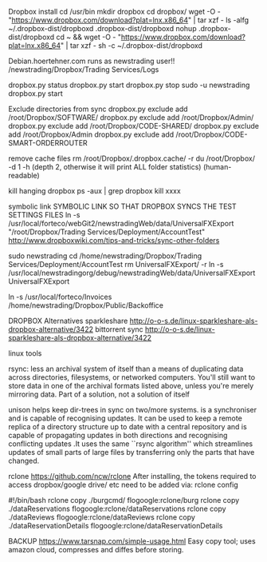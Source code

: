 Dropbox install
cd /usr/bin
mkdir dropbox
cd dropbox/
wget -O - "https://www.dropbox.com/download?plat=lnx.x86_64" | tar xzf -
ls -alfg
 ~/.dropbox-dist/dropboxd
 .dropbox-dist/dropboxd
  nohup .dropbox-dist/dropboxd
cd ~ && wget -O - "https://www.dropbox.com/download?plat=lnx.x86_64" | tar xzf -
sh -c ~/.dropbox-dist/dropboxd

Debian.hoertehner.com
runs as newstrading user!!
/newstrading/Dropbox/Trading Services/Logs

dropbox.py status
dropbox.py start
dropbox.py stop
sudo -u newstrading dropbox.py start

Exclude directories from sync
dropbox.py exclude add /root/Dropbox/SOFTWARE/
dropbox.py exclude add /root/Dropbox/Admin/
dropbox.py exclude add /root/Dropbox/CODE-SHARED/
dropbox.py exclude add /root/Dropbox/Admin
dropbox.py exclude add /root/Dropbox/CODE-SMART-ORDERROUTER

remove cache files
 rm /root/Dropbox/.dropbox.cache/ -r
 du /root/Dropbox/ -d 1 -h    (depth 2, otherwise it will print ALL folder statistics) (human-readable)

kill hanging dropbox
ps -aux | grep dropbox
kill xxxx

symbolic link
SYMBOLIC LINK SO THAT DROPBOX SYNCS THE TEST SETTINGS FILES 
ln -s /usr/local/forteco/webGit2/newstradingWeb/data/UniversalFXExport "/root/Dropbox/Trading Services/Deployment/AccountTest"
http://www.dropboxwiki.com/tips-and-tricks/sync-other-folders

sudo newstrading
cd /home/newstrading/Dropbox/Trading Services/Deployment/AccountTest
rm UniversalFXExport/ -r
ln -s /usr/local/newstradingorg/debug/newstradingWeb/data/UniversalFXExport UniversalFXExport

ln -s /usr/local/forteco/Invoices /home/newstrading/Dropbox/Public/Backoffice


DROPBOX Alternatives
sparkleshare 	http://o-o-s.de/linux-sparkleshare-als-dropbox-alternative/3422
bittorrent sync 	http://o-o-s.de/linux-sparkleshare-als-dropbox-alternative/3422

linux tools

rsync: less an archival system of itself than a means of duplicating data across 	directories, filesystems, or networked computers. You'll still want to store data in one of the archival formats listed above, unless you're merely mirroring data. Part of a solution, not a solution of itself

unison 
helps keep dir-trees in sync on two/more systems. is a synchroniser and is capable of recognising updates. It can be used to keep a remote replica of a directory structure up to date with a central repository and is capable of propagating updates in both directions and recognising conflicting updates .It uses the same ``rsync algorithm'' which streamlines updates of small parts of large files by transferring only the parts that have changed.

rclone
https://github.com/ncw/rclone
After installing, the tokens required to access dropbox/google drive/ etc need to be added via:
rclone config

#!/bin/bash
rclone copy ./burgcmd/ flogoogle:rclone/burg
rclone copy ./dataReservations flogoogle:rclone/dataReservations
rclone copy ./dataReviews flogoogle:rclone/dataReviews
rclone copy ./dataReservationDetails flogoogle:rclone/dataReservationDetails

BACKUP
https://www.tarsnap.com/simple-usage.html
Easy copy tool; uses amazon cloud, compresses and diffes before storing.

